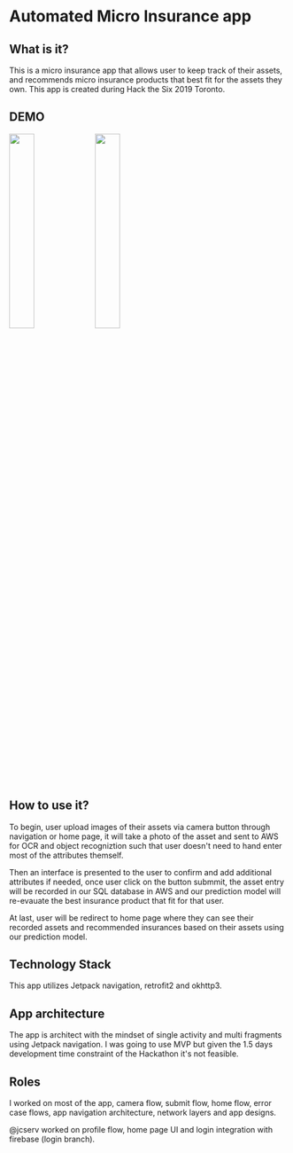 # Automated Micro Insurance app

## What is it?
This is a micro insurance app that allows user to keep track of their assets, and recommends micro insurance products that best fit for the assets they own. This app is created during Hack the Six 2019 Toronto.

## DEMO

<img src="/demo/2.gif?raw=true" width="30%" height="30%">
<img src="/demo/1.gif?raw=true" width="30%" height="30%">

## How to use it? 
To begin, user upload images of their assets via camera button through navigation or home page, it will take a photo of the asset and sent to AWS for OCR and object recogniztion such that user doesn't need to hand enter most of the attributes themself. 

Then an interface is presented to the user to confirm and add additional attributes if needed, once user click on the button submmit, the asset entry will be recorded in our SQL database in AWS and our prediction model will re-evauate the best insurance product that fit for that user.

At last, user will be redirect to home page where they can see their recorded assets and recommended insurances based on their assets using our prediction model.

## Technology Stack
This app utilizes Jetpack navigation, retrofit2 and okhttp3.

## App architecture
The app is architect with the mindset of single activity and multi fragments using Jetpack navigation. I was going to use MVP but given the 1.5 days development time constraint of the Hackathon it's not feasible. 

## Roles
I worked on most of the app, camera flow, submit flow, home flow, error case flows, app navigation architecture, network layers and app designs. 

@jcserv worked on profile flow, home page UI and login integration with firebase (login branch).


